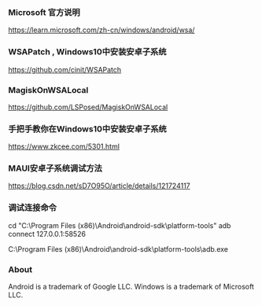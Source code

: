 ### Microsoft 官方说明

https://learn.microsoft.com/zh-cn/windows/android/wsa/

### WSAPatch , Windows10中安装安卓子系统

https://github.com/cinit/WSAPatch

### MagiskOnWSALocal

https://github.com/LSPosed/MagiskOnWSALocal

### 手把手教你在Windows10中安装安卓子系统

https://www.zkcee.com/5301.html

### MAUI安卓子系统调试方法

https://blog.csdn.net/sD7O95O/article/details/121724117

### 调试连接命令

cd "C:\Program Files (x86)\Android\android-sdk\platform-tools\"
adb connect 127.0.0.1:58526

C:\Program Files (x86)\Android\android-sdk\platform-tools\adb.exe

### About

Android is a trademark of Google LLC. Windows is a trademark of Microsoft LLC.